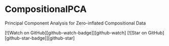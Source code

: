 # CompositionalPCA
Principal Component Analysis for Zero-inflated Compositional Data

[![Watch on GitHub][github-watch-badge]][github-watch]
[![Star on GitHub][github-star-badge]][github-star]
